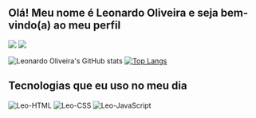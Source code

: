 ### <h2>Olá! Meu nome é Leonardo Oliveira e seja bem-vindo(a) ao meu perfil</h2>

<div>
<a href="https://www.linkedin.com/in/leonardo-oliveira-357ba8255/" target="_blank"><img src="https://img.shields.io/badge/LinkedIn-0077B5?style=for-the-badge&logo=linkedin&logoColor=white" target="_blank"></a>
<a href="mailto:oliveiraleo4@hotmail.com" target="_blank"><img src="https://img.shields.io/badge/Microsoft_Outlook-0078D4?style=for-the-badge&logo=microsoft-outlook&logoColor=white" target="_blank"></a>
</div>

![Leonardo Oliveira's GitHub stats](https://github-readme-stats.vercel.app/api?username=oliveiraleo4&show_icons=true&theme=highcontrast) 
[![Top Langs](https://github-readme-stats.vercel.app/api/top-langs/?username=oliveiraleo4&layout=compact&theme=highcontrast)](https://github.com/oliveiraleo4/github-readme-stats)

 ## Tecnologias que eu uso no meu dia
  <div style="display: inline_block">
    <img align="center" alt="Leo-HTML" src="https://img.shields.io/badge/HTML5-E34F26?style=for-the-badge&logo=html5&logoColor=white" target="_blank"> 
    <img align="center" alt="Leo-CSS" src="https://img.shields.io/badge/CSS3-1572B6?style=for-the-badge&logo=css3&logoColor=white">
    <img align="center" alt="Leo-JavaScript" src="https://img.shields.io/badge/JavaScript-F7DF1E?style=for-the-badge&logo=javascript&logoColor=black">
  </div>
  
 

